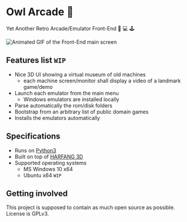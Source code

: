 # Owl Arcade :owl:

Yet Another Retro Arcade/Emulator Front-End :floppy_disk: :computer: :joystick:

![Animated GIF of the Front-End main screen](img/hero-animation.gif)

## Features list `WIP` 
* Nice 3D UI showing a virtual museum of old machines
   * each machine screen/monitor shall display a video of a landmark game/demo
* Launch each emulator from the main menu
   * Windows emulators are installed locally
* Parse automatically the rom/disk folders
* Bootstrap from an arbitrary list of public domain games
* Installs the emulators automatically

## Specifications
* Runs on [Python3](https://www.python.org)
* Built on top of [HARFANG 3D](https://www.harfang3d.com)
* Supported operating systems
   * MS Windows 10 x64
   * Ubuntu x64 `WIP`

## Getting involved
This project is supposed to contain as much open source as possible.<br>
License is GPLv3.
